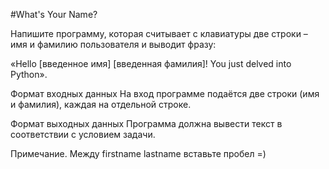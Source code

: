 #What's Your Name?

Напишите программу, которая считывает с клавиатуры две строки – имя и фамилию пользователя и выводит фразу:

«Hello [введенное имя] [введенная фамилия]! You just delved into Python».

Формат входных данных
На вход программе подаётся две строки (имя и фамилия), каждая на отдельной строке.

Формат выходных данных
Программа должна вывести текст в соответствии с условием задачи.

Примечание. Между firstname lastname вставьте пробел =)